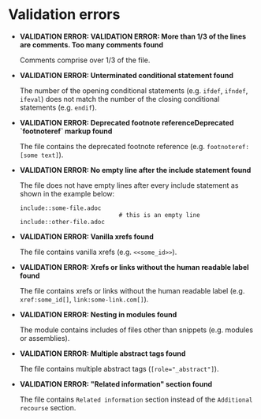 # Validation errors

- **VALIDATION ERROR: VALIDATION ERROR: More than 1/3 of the lines are comments. Too many comments found**

    Comments comprise over 1/3 of the file.

- **VALIDATION ERROR: Unterminated conditional statement found**

    The number of the opening conditional statements (e.g. `ifdef`, `ifndef`, `ifeval`) does not match the number of the closing conditional statements (e.g. `endif`).


- **VALIDATION ERROR: Deprecated footnote referenceDeprecated \`footnoteref` markup found**

    The file contains the deprecated footnote reference (e.g. `footnoteref:[some text]`).

- **VALIDATION ERROR: No empty line after the include statement found**

    The file does not have empty lines after every include statement as shown in the example below:

    ````
    include::some-file.adoc
                                # this is an empty line
    include::other-file.adoc
    ````

- **VALIDATION ERROR: Vanilla xrefs found**

    The file contains vanilla xrefs (e.g. `<<some_id>>`).

- **VALIDATION ERROR: Xrefs or links without the human readable label found**

    The file contains xrefs or links without the human readable label (e.g. `xref:some_id[]`, `link:some-link.com[]`).

- **VALIDATION ERROR: Nesting in modules found**

    The module contains includes of files other than snippets (e.g. modules or assemblies).

- **VALIDATION ERROR: Multiple abstract tags found**

    The file contains multiple abstract tags (`[role="_abstract"]`).


- **VALIDATION ERROR: "Related information" section found**

    The file contains `Related information` section instead of the `Additional recourse` section.


<!--- **VALIDATION ERROR: **


- **VALIDATION ERROR: **


- **VALIDATION ERROR: `-->
